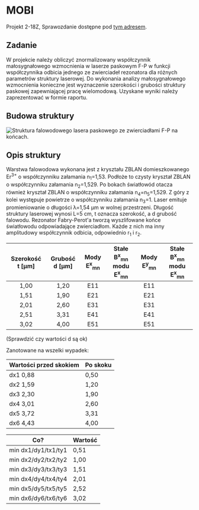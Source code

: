 # MOBI
Projekt 2-18Z,
Sprawozdanie dostępne pod [tym adresem](https://docs.google.com/document/d/1M5NSKCE3gOpBNNCxpjxObYETXZ9SFgV7HhfA5JLf4mE/edit?usp=sharing).
## Zadanie
W projekcie należy obliczyć znormalizowany współczynnik małosygnałowego wzmocnienia w laserze paskowym F-P w funkcji współczynnika odbicia jednego ze zwierciadeł rezonatora dla różnych parametrów struktury laserowej. Do wykonania analizy małosygnałowego wzmocnienia konieczne jest wyznaczenie szerokości i grubości struktury paskowej zapewniającej pracę wielomodową. Uzyskane wyniki należy zaprezentować w formie raportu.

## Budowa struktury

![Struktura falowodowego lasera paskowego ze zwierciadłami F-P na końcach.](https://raw.githubusercontent.com/mwolodzk/MOBI/master/img/Budowa_struktury.png)

## Opis struktury
Warstwa falowodowa wykonana jest z kryształu ZBLAN domieszkowanego Er<sup>3+</sup> o współczynniku załamania n<sub>1</sub>=1,53. Podłoże to czysty kryształ ZBLAN o współczynniku załamania n<sub>2</sub>=1,529. Po bokach światłowód otacza również kryształ ZBLAN o współczynniku załamania n<sub>4</sub>=n<sub>5</sub>=1,529. Z góry z kolei występuje powietrze o współczynniku załamania n<sub>3</sub>=1. Laser emituje promieniowanie o długości &lambda;=1,54 &micro;m w wolnej przestrzeni. Długość struktury laserowej wynosi L=5 cm, t oznacza szerokość, a d grubość falowodu. Rezonator Fabry-Perot'a tworzą wyszlifowane końce światłowodu odpowiadające zwierciadłom. Każde z nich ma inny amplitudowy współczynnik odbicia, odpowiednio r<sub>1</sub> i r<sub>2</sub>.

| Szerokość t [&mu;m] | Grubość d [&mu;m] | Mody E<sup>x</sup><sub>mn</sub> | Stałe B<sup>x</sup><sub>mn</sub> modu E<sup>x</sup><sub>mn</sub>| Mody E<sup>y</sup><sub>mn</sub> | Stałe  B<sup>x</sup><sub>mn</sub> modu E<sup>x</sup><sub>mn</sub>|
|:----------------:|:--------------:|:---------:|:-------------------:|:---------:|:--------------------:|
|        1,00      |       1,20    |      E11  |                     |      E11  |                      |
|        1,51      |       1,90     |      E21  |                     |      E21  |                      |
|        2,01      |       2,60     |      E31  |                     |      E31  |                      |
|        2,51      |       3,31     |      E41  |                     |      E41  |                      |
|        3,02      |       4,00     |      E51  |                     |      E51  |                      |
                          
(Sprawdzić czy wartości d są ok)


Zanotowane na wszelki wypadek:

|Wartości przed skokiem|Po skoku|
|----------------------|--------|
|dx1 0,88              |   0,50 |
|dx2 1,59              |   1,20 |
|dx3 2,30              |   1,90 |
|dx4 3,01              |   2,60 |
|dx5 3,72              |   3,31 |
|dx6 4,43              |   4,00 |

|Co?                    | Wartość|
|-----------------------|--------|
|min dx1/dy1/tx1/ty1    |   0,51 |
|min dx2/dy2/tx2/ty2    |   1,00 |
|min dx3/dy3/tx3/ty3    |   1,51 |
|min dx4/dy4/tx4/ty4    |   2,01 |
|min dx5/dy5/tx5/ty5    |   2,52 |
|min dx6/dy6/tx6/ty6    |   3,02 |

